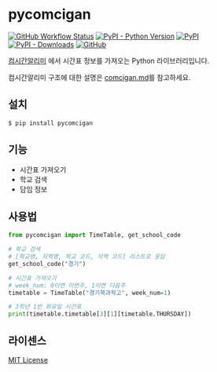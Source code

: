 # pycomcigan
[![GitHub Workflow Status](https://img.shields.io/github/actions/workflow/status/hegelty/pycomcigan/python-publish.yml?label=action&logo=github&style=flat-square)](https://github.com/hegelty/pycomcigan/actions)
[![PyPI - Python Version](https://img.shields.io/pypi/pyversions/pycomcigan)](https://pypi.org/project/pycomcigan/)
[![PyPI](https://img.shields.io/pypi/v/pycomcigan)](https://pypi.org/project/pycomcigan/)
[![PyPI - Downloads](https://img.shields.io/pypi/dm/pycomcigan)](https://pypi.org/project/pycomcigan/)
[![GitHub](https://img.shields.io/github/license/hegelty/pycomcigan)](LICENSE)

[컴시간알리미](http://컴시간학생.kr) 에서 시간표 정보를 가져오는 Python 라이브러리입니다.

컴시간알리미 구조에 대한 설명은 [comcigan.md](comcigan.md)를 참고하세요.

## 설치

```sh
$ pip install pycomcigan
```

## 기능
* 시간표 가져오기
* 학교 검색
* 담임 정보

## 사용법
```python
from pycomcigan import TimeTable, get_school_code

# 학교 검색
# [학교명, 지역명, 학교 코드, 지역 코드] 리스트로 응답
get_school_code("경기")

# 시간표 가져오기
# week_num: 0이면 이번주, 1이면 다음주
timetable = TimeTable("경기북과학고", week_num=1)

# 3학년 1반 화요일 시간표
print(timetable.timetable[3][1][timetable.THURSDAY])
```

## 라이센스
[MIT License](LICENSE)
